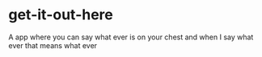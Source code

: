 # get-it-out-here
A app where you can say what ever is on your chest and when I say what ever that means what ever 
